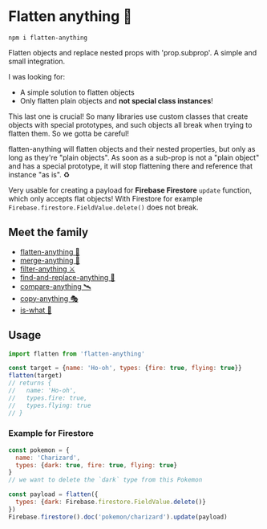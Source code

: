 # Flatten anything 🏏

```
npm i flatten-anything
```

Flatten objects and replace nested props with 'prop.subprop'. A simple and small integration.

I was looking for:

- A simple solution to flatten objects
- Only flatten plain objects and **not special class instances**!

This last one is crucial! So many libraries use custom classes that create objects with special prototypes, and such objects all break when trying to flatten them. So we gotta be careful!

flatten-anything will flatten objects and their nested properties, but only as long as they're "plain objects". As soon as a sub-prop is not a "plain object" and has a special prototype, it will stop flattening there and reference that instance "as is". ♻️

Very usable for creating a payload for **Firebase Firestore** `update` function, which only accepts flat objects! With Firestore for example `Firebase.firestore.FieldValue.delete()` does not break.

## Meet the family

- [flatten-anything 🏏](https://github.com/mesqueeb/flatten-anything)
- [merge-anything 🥡](https://github.com/mesqueeb/merge-anything)
- [filter-anything ⚔️](https://github.com/mesqueeb/filter-anything)
- [find-and-replace-anything 🎣](https://github.com/mesqueeb/find-and-replace-anything)
- [compare-anything 🛰](https://github.com/mesqueeb/compare-anything)
- [copy-anything 🎭](https://github.com/mesqueeb/copy-anything)
- [is-what 🙉](https://github.com/mesqueeb/is-what)

## Usage

```js
import flatten from 'flatten-anything'

const target = {name: 'Ho-oh', types: {fire: true, flying: true}}
flatten(target)
// returns {
//   name: 'Ho-oh',
//   types.fire: true,
//   types.flying: true
// }
```

### Example for Firestore

```js
const pokemon = {
  name: 'Charizard',
  types: {dark: true, fire: true, flying: true}
}
// we want to delete the `dark` type from this Pokemon

const payload = flatten({
  types: {dark: Firebase.firestore.FieldValue.delete()}
})
Firebase.firestore().doc('pokemon/charizard').update(payload)
```
